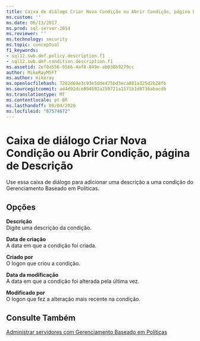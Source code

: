 ```yaml
---
title: Caixa de diálogo Criar Nova Condição ou Abrir Condição, página Descrição | Microsoft Docs
ms.custom: ''
ms.date: 06/13/2017
ms.prod: sql-server-2014
ms.reviewer: ''
ms.technology: security
ms.topic: conceptual
f1_keywords:
- sql12.swb.dmf.policy.description.f1
- sql12.swb.dmf.condition.description.f1
ms.assetid: 2ef0a556-9566-4af8-849e-ab038b9279cc
author: MikeRayMSFT
ms.author: mikeray
ms.openlocfilehash: 7202d69e3c93e5dde475bd3eca881a325d2b28fb
ms.sourcegitcommit: ad4d92dce894592a259721a1571b1d8736abacdb
ms.translationtype: MT
ms.contentlocale: pt-BR
ms.lasthandoff: 08/04/2020
ms.locfileid: "87574672"
---
```

# <a name="create-new-condition-or-open-condition-dialog-box-description-page"></a>Caixa de diálogo Criar Nova Condição ou Abrir Condição, página de Descrição
  Use essa caixa de diálogo para adicionar uma descrição a uma condição do Gerenciamento Baseado em Políticas.  
  
## <a name="options"></a>Opções  
 **Descrição**  
 Digite uma descrição da condição.  
  
 **Data de criação**  
 A data em que a condição foi criada.  
  
 **Criado por**  
 O logon que criou a condição.  
  
 **Data da modificação**  
 A data em que a condição foi alterada pela última vez.  
  
 **Modificado por**  
 O logon que fez a alteração mais recente na condição.  
  
## <a name="see-also"></a>Consulte Também  
 [Administrar servidores com Gerenciamento Baseado em Políticas](administer-servers-by-using-policy-based-management.md)  
  
  
